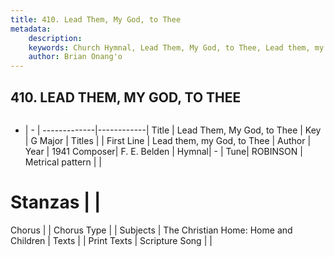 ```yaml
---
title: 410. Lead Them, My God, to Thee
metadata:
    description: 
    keywords: Church Hymnal, Lead Them, My God, to Thee, Lead them, my God, to Thee, 
    author: Brian Onang'o
---
```



## 410. LEAD THEM, MY GOD, TO THEE

```txt

```

- |   -  |
-------------|------------|
Title | Lead Them, My God, to Thee |
Key | G Major |
Titles |  |
First Line | Lead them, my God, to Thee |
Author | 
Year | 1941
Composer| F. E. Belden |
Hymnal|  - |
Tune| ROBINSON |
Metrical pattern | |
# Stanzas |  |
Chorus |  |
Chorus Type |  |
Subjects | The Christian Home: Home and Children |
Texts |  |
Print Texts | 
Scripture Song |  |
  
